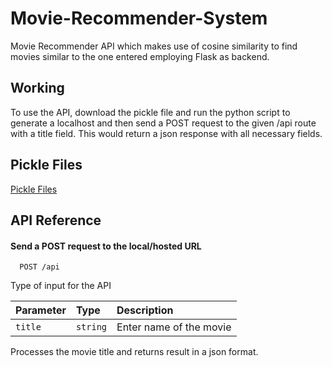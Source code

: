# Movie-Recommender-System
Movie Recommender API which makes use of cosine similarity to find movies similar to the one entered employing Flask as backend.

## Working
To use the API, download the pickle file and run the python script to generate a localhost and then send a POST request to the given /api route with a title field. This would return a json response with all necessary fields.

## Pickle Files
[Pickle Files](http://tinyurl.com/pickledFiles)


## API Reference

#### Send a POST request to the local/hosted URL

```
  POST /api
````

Type of input for the API 

| Parameter | Type     | Description                       |
| :-------- | :------- | :-------------------------------- |
| `title`      | `string` | Enter name of the movie|

Processes the movie title and returns result in a json format.

